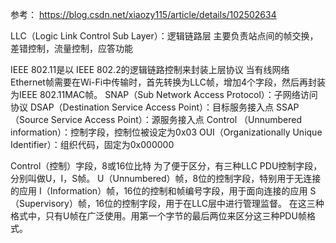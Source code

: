 参考：
https://blog.csdn.net/xiaozy115/article/details/102502634

LLC（Logic Link Control Sub Layer）：逻辑链路层 主要负责站点间的帧交换，差错控制，流量控制，应答功能

IEEE 802.11是以 IEEE 802.2的逻辑链路控制来封装上层协议
当有线网络 Ethernet帧需要在Wi-Fi中传输时，首先转换为LLC帧，增加4个字段，然后再封装为IEEE 802.11MAC帧。
SNAP（Sub Network Access Protocol）：子网络访问协议
DSAP（Destination Service Access Point）：目标服务接入点
SSAP（Source Service Access Point）：源服务接入点
Control （Unnumbered information）：控制字段，控制位被设定为0x03
OUI（Organizationally Unique Identifier）：组织代码，固定为0x000000

Control（控制）字段，8或16位比特
为了便于区分，有三种LLC PDU控制字段，分别叫做U，I，S帧。
U（Unnumbered）帧，8位的控制字段，特别用于无连接的应用
I（Information）帧，16位的控制和帧编号字段，用于面向连接的应用
S（Supervisory）帧，16位的控制字段，用于在LLC层中进行管理监督。
在这三种格式中，只有U帧在广泛使用。用第一个字节的最后两位来区分这三种PDU帧格式。
